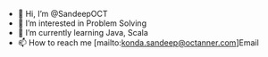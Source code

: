 - 👋 Hi, I’m @SandeepOCT
- 👀 I’m interested in Problem Solving
- 🌱 I’m currently learning Java, Scala
- 📫 How to reach me [mailto:konda.sandeep@octanner.com]Email
  

<!---
SandeepOCT/SandeepOCT is a ✨ special ✨ repository because its `README.md` (this file) appears on your GitHub profile.
You can click the Preview link to take a look at your changes.
--->
